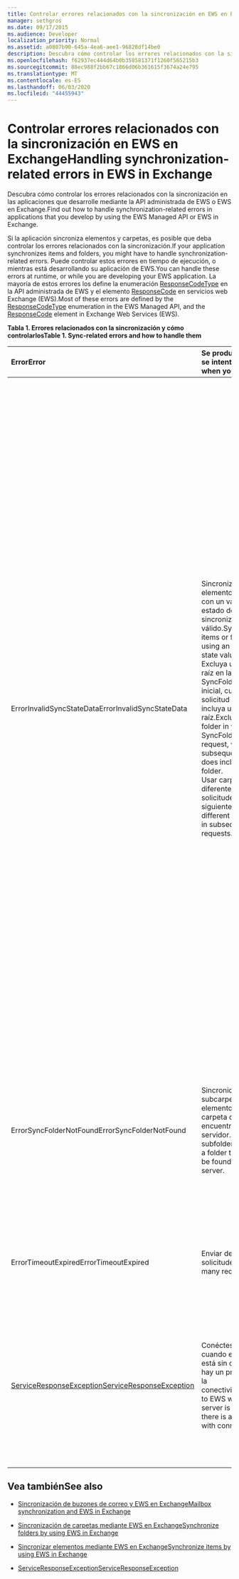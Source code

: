 ```yaml
---
title: Controlar errores relacionados con la sincronización en EWS en Exchange
manager: sethgros
ms.date: 09/17/2015
ms.audience: Developer
localization_priority: Normal
ms.assetid: a0807b90-645a-4ea6-aee1-96828df14be0
description: Descubra cómo controlar los errores relacionados con la sincronización en las aplicaciones que desarrolle mediante la API administrada de EWS o EWS en Exchange.
ms.openlocfilehash: f62937ec444d64b0b358581371f1260f565215b3
ms.sourcegitcommit: 88ec988f2bb67c1866d06b361615f3674a24e795
ms.translationtype: MT
ms.contentlocale: es-ES
ms.lasthandoff: 06/03/2020
ms.locfileid: "44455943"
---
```

# <a name="handling-synchronization-related-errors-in-ews-in-exchange"></a><span data-ttu-id="03c4d-103">Controlar errores relacionados con la sincronización en EWS en Exchange</span><span class="sxs-lookup"><span data-stu-id="03c4d-103">Handling synchronization-related errors in EWS in Exchange</span></span>

<span data-ttu-id="03c4d-104">Descubra cómo controlar los errores relacionados con la sincronización en las aplicaciones que desarrolle mediante la API administrada de EWS o EWS en Exchange.</span><span class="sxs-lookup"><span data-stu-id="03c4d-104">Find out how to handle synchronization-related errors in applications that you develop by using the EWS Managed API or EWS in Exchange.</span></span>
  
<span data-ttu-id="03c4d-105">Si la aplicación sincroniza elementos y carpetas, es posible que deba controlar los errores relacionados con la sincronización.</span><span class="sxs-lookup"><span data-stu-id="03c4d-105">If your application synchronizes items and folders, you might have to handle synchronization-related errors.</span></span> <span data-ttu-id="03c4d-106">Puede controlar estos errores en tiempo de ejecución, o mientras está desarrollando su aplicación de EWS.</span><span class="sxs-lookup"><span data-stu-id="03c4d-106">You can handle these errors at runtime, or while you are developing your EWS application.</span></span> <span data-ttu-id="03c4d-107">La mayoría de estos errores los define la enumeración [ResponseCodeType](https://msdn.microsoft.com/library/exchangewebservices.responsecodetype%28v=exchg.80%29.aspx) en la API administrada de EWS y el elemento [ResponseCode](https://msdn.microsoft.com/library/aa580757%28v=exchg.150%29.aspx) en servicios web Exchange (EWS).</span><span class="sxs-lookup"><span data-stu-id="03c4d-107">Most of these errors are defined by the [ResponseCodeType](https://msdn.microsoft.com/library/exchangewebservices.responsecodetype%28v=exchg.80%29.aspx) enumeration in the EWS Managed API, and the [ResponseCode](https://msdn.microsoft.com/library/aa580757%28v=exchg.150%29.aspx) element in Exchange Web Services (EWS).</span></span> 
  
<span data-ttu-id="03c4d-108">**Tabla 1. Errores relacionados con la sincronización y cómo controlarlos**</span><span class="sxs-lookup"><span data-stu-id="03c4d-108">**Table 1. Sync-related errors and how to handle them**</span></span>

|<span data-ttu-id="03c4d-109">**Error**</span><span class="sxs-lookup"><span data-stu-id="03c4d-109">**Error**</span></span>|<span data-ttu-id="03c4d-110">**Se produce cuando se intenta...**</span><span class="sxs-lookup"><span data-stu-id="03c4d-110">**Occurs when you try to…**</span></span>|<span data-ttu-id="03c4d-111">**Controlarla por...**</span><span class="sxs-lookup"><span data-stu-id="03c4d-111">**Handle it by…**</span></span>|
|:-----|:-----|:-----|
|<span data-ttu-id="03c4d-112">ErrorInvalidSyncStateData</span><span class="sxs-lookup"><span data-stu-id="03c4d-112">ErrorInvalidSyncStateData</span></span>  <br/> | <span data-ttu-id="03c4d-113">Sincronizar elementos o carpetas con un valor de estado de sincronización no válido.</span><span class="sxs-lookup"><span data-stu-id="03c4d-113">Synchronize items or folders by using an invalid sync state value.</span></span>  <br/>  <span data-ttu-id="03c4d-114">Excluya una carpeta raíz en la solicitud de SyncFolderHierarchy inicial, cuando la solicitud posterior incluya una carpeta raíz.</span><span class="sxs-lookup"><span data-stu-id="03c4d-114">Exclude a root folder in your initial SyncFolderHierarchy request, when your subsequent request does include a root folder.</span></span>  <br/>  <span data-ttu-id="03c4d-115">Usar carpetas raíz diferentes en las solicitudes siguientes.</span><span class="sxs-lookup"><span data-stu-id="03c4d-115">Use different root folders in subsequent requests.</span></span>  <br/> | <span data-ttu-id="03c4d-116">Asegurarse de que el valor de estado de sincronización que envía coincide con el valor de estado de sincronización devuelto durante una sincronización anterior.</span><span class="sxs-lookup"><span data-stu-id="03c4d-116">Ensuring that the sync state value you are sending matches the sync state value returned during a previous synchronization.</span></span>  <br/>  <span data-ttu-id="03c4d-117">Asegurarse de que no se envía el estado de sincronización de la jerarquía de carpetas cuando se intenta sincronizar elementos, y viceversa.</span><span class="sxs-lookup"><span data-stu-id="03c4d-117">Ensuring that you are not sending the sync state for the folder hierarchy when you attempt to sync items, and vice versa.</span></span>  <br/>  <span data-ttu-id="03c4d-118">Asegurarse de que envía el estado de sincronización para la carpeta raíz correcta.</span><span class="sxs-lookup"><span data-stu-id="03c4d-118">Ensuring that you are sending the sync state for the correct root folder.</span></span>  <br/>  <span data-ttu-id="03c4d-119">Asegurarse de que se especifica la misma carpeta raíz en cada solicitud.</span><span class="sxs-lookup"><span data-stu-id="03c4d-119">Ensuring that the same root folder is specified in each request.</span></span>  <br/>  <span data-ttu-id="03c4d-120">Asegurarse de que la solicitud anterior no especificaba una carpeta raíz de NULL, mientras que la solicitud actual incluye una carpeta raíz de root.</span><span class="sxs-lookup"><span data-stu-id="03c4d-120">Ensuring that the previous request did not specify a root folder of null, while the current request includes a root folder of root.</span></span> <span data-ttu-id="03c4d-121">NULL y root no se tratan igual.</span><span class="sxs-lookup"><span data-stu-id="03c4d-121">Null and root are not treated the same.</span></span>  <br/> |
|<span data-ttu-id="03c4d-122">ErrorSyncFolderNotFound</span><span class="sxs-lookup"><span data-stu-id="03c4d-122">ErrorSyncFolderNotFound</span></span>  <br/> |<span data-ttu-id="03c4d-123">Sincronice las subcarpetas o los elementos de una carpeta que no se encuentren en el servidor.</span><span class="sxs-lookup"><span data-stu-id="03c4d-123">Synchronize subfolders or items in a folder that cannot be found on the server.</span></span>  <br/> |<span data-ttu-id="03c4d-124">Asegurarse de que el identificador de carpeta especificado en la solicitud coincide con un identificador de carpeta devuelto del servidor en una respuesta de sincronización anterior.</span><span class="sxs-lookup"><span data-stu-id="03c4d-124">Ensuring that the folder ID specified in the request matches a folder ID returned from the server in a previous sync response.</span></span>  <br/> |
|<span data-ttu-id="03c4d-125">ErrorTimeoutExpired</span><span class="sxs-lookup"><span data-stu-id="03c4d-125">ErrorTimeoutExpired</span></span>  <br/> |<span data-ttu-id="03c4d-126">Enviar demasiadas solicitudes.</span><span class="sxs-lookup"><span data-stu-id="03c4d-126">Send too many requests.</span></span>  <br/> |<span data-ttu-id="03c4d-127">Limitar los lotes a 10 elementos por lote para evitar que se obtengan [límites](ews-throttling-in-exchange.md).</span><span class="sxs-lookup"><span data-stu-id="03c4d-127">Limiting your batches to 10 items per batch to avoid getting [throttled](ews-throttling-in-exchange.md).</span></span>  <br/> |
|[<span data-ttu-id="03c4d-128">ServiceResponseException</span><span class="sxs-lookup"><span data-stu-id="03c4d-128">ServiceResponseException</span></span>](https://msdn.microsoft.com/library/microsoft.exchange.webservices.data.serviceresponseexception%28v=exchg.80%29.aspx) <br/> |<span data-ttu-id="03c4d-129">Conéctese a EWS cuando el servidor está sin conexión o hay un problema con la conectividad.</span><span class="sxs-lookup"><span data-stu-id="03c4d-129">Connect to EWS when the server is offline or there is a problem with connectivity.</span></span>  <br/> |<span data-ttu-id="03c4d-130">Compruebe la conectividad con el servidor y vuelva a intentar la solicitud más adelante.</span><span class="sxs-lookup"><span data-stu-id="03c4d-130">Checking connectivity with the server and retrying your request later.</span></span> <span data-ttu-id="03c4d-131">Es probable que se deba a un error de servicio transitorio o a un error de red.</span><span class="sxs-lookup"><span data-stu-id="03c4d-131">This is likely a transient service error or network error.</span></span>  <br/> |
   
## <a name="see-also"></a><span data-ttu-id="03c4d-132">Vea también</span><span class="sxs-lookup"><span data-stu-id="03c4d-132">See also</span></span>


- [<span data-ttu-id="03c4d-133">Sincronización de buzones de correo y EWS en Exchange</span><span class="sxs-lookup"><span data-stu-id="03c4d-133">Mailbox synchronization and EWS in Exchange</span></span>](mailbox-synchronization-and-ews-in-exchange.md)
    
- [<span data-ttu-id="03c4d-134">Sincronización de carpetas mediante EWS en Exchange</span><span class="sxs-lookup"><span data-stu-id="03c4d-134">Synchronize folders by using EWS in Exchange</span></span>](how-to-synchronize-folders-by-using-ews-in-exchange.md)
    
- [<span data-ttu-id="03c4d-135">Sincronizar elementos mediante EWS en Exchange</span><span class="sxs-lookup"><span data-stu-id="03c4d-135">Synchronize items by using EWS in Exchange</span></span>](how-to-synchronize-items-by-using-ews-in-exchange.md)
    
- [<span data-ttu-id="03c4d-136">ServiceResponseException</span><span class="sxs-lookup"><span data-stu-id="03c4d-136">ServiceResponseException</span></span>](https://msdn.microsoft.com/library/microsoft.exchange.webservices.data.serviceresponseexception%28v=exchg.80%29.aspx)
    


